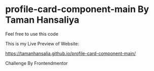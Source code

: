 # profile-card-component-main By Taman Hansaliya

Feel free to use this code

This is my Live Preview of Website:

https://tamanhansalia.github.io/profile-card-component-main/


Challenge By Frontendmentor 
